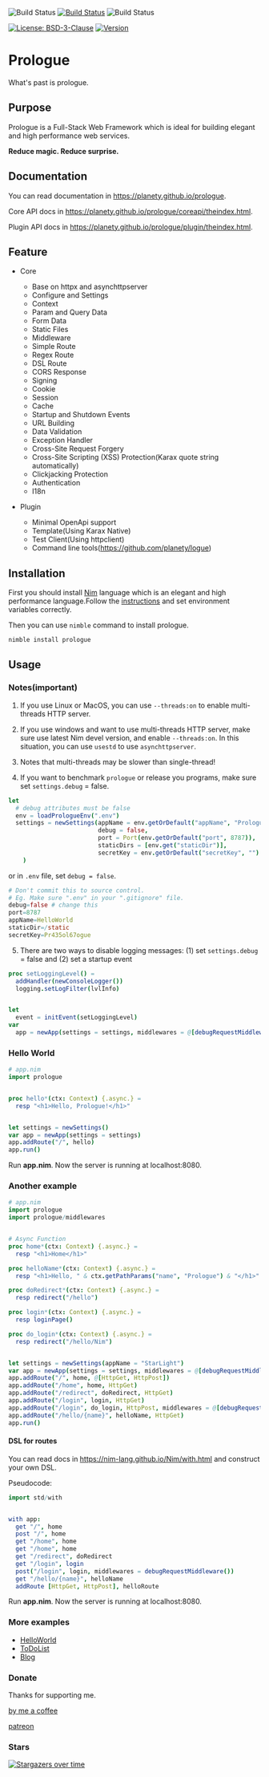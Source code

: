 ![Build Status](https://github.com/planety/prologue/workflows/Test%20Prologue/badge.svg)
[![Build Status](https://dev.azure.com/xzsflywind/xlsx/_apis/build/status/planety.prologue?branchName=master)](https://dev.azure.com/xzsflywind/xlsx/_build/latest?definitionId=4&branchName=master)
![Build Status](https://travis-ci.org/planety/prologue.svg?branch=master)

[![License: BSD-3-Clause](https://img.shields.io/github/license/planety/prologue)](https://opensource.org/licenses/BSD-3-Clause)
[![Version](https://img.shields.io/github/v/release/planety/prologue?include_prereleases)](https://github.com/planety/prologue/releases)


# Prologue

What's past is prologue.

## Purpose
Prologue is a Full-Stack Web Framework which is
ideal for building elegant and high performance
web services.

**Reduce magic. Reduce surprise.**

## Documentation

You can read documentation in https://planety.github.io/prologue.

Core API docs in https://planety.github.io/prologue/coreapi/theindex.html.

Plugin API docs in https://planety.github.io/prologue/plugin/theindex.html.

## Feature

- Core
  - Base on httpx and asynchttpserver
  - Configure and Settings
  - Context
  - Param and Query Data
  - Form Data
  - Static Files
  - Middleware
  - Simple Route
  - Regex Route
  - DSL Route
  - CORS Response
  - Signing
  - Cookie
  - Session
  - Cache
  - Startup and Shutdown Events
  - URL Building
  - Data Validation
  - Exception Handler
  - Cross-Site Request Forgery
  - Cross-Site Scripting (XSS) Protection(Karax quote string automatically)
  - Clickjacking Protection
  - Authentication
  - I18n

- Plugin
  - Minimal OpenApi support
  - Template(Using Karax Native)
  - Test Client(Using httpclient)
  - Command line tools(https://github.com/planety/logue)

## Installation

First you should install [Nim](https://nim-lang.org/) language which is an elegant and high performance language.Follow the [instructions](https://nim-lang.org/install.html) and set environment variables correctly.

Then you can use `nimble` command to install prologue.

```bash
nimble install prologue
```

## Usage

### Notes(important)

1. If you use Linux or MacOS, you can use `--threads:on` to enable multi-threads HTTP server.

2. If you use windows and want to use multi-threads HTTP server, make sure use
latest Nim devel version, and enable `--threads:on`. In this situation, you can
use `usestd` to use `asynchttpserver`.

3. Notes that multi-threads may be slower than single-thread!

4. If you want to benchmark `prologue` or release you programs, make sure set `settings.debug` = false.

```nim
let
  # debug attributes must be false
  env = loadPrologueEnv(".env")
  settings = newSettings(appName = env.getOrDefault("appName", "Prologue"),
                         debug = false,
                         port = Port(env.getOrDefault("port", 8787)),
                         staticDirs = [env.get("staticDir")],
                         secretKey = env.getOrDefault("secretKey", "")
    )
```

or in `.env` file, set `debug = false`.

```nim
# Don't commit this to source control.
# Eg. Make sure ".env" in your ".gitignore" file.
debug=false # change this
port=8787
appName=HelloWorld
staticDir=/static
secretKey=Pr435ol67ogue
```

5. There are two ways to disable logging messages: (1) set `settings.debug` = false and (2) set a startup event

```nim
proc setLoggingLevel() =
  addHandler(newConsoleLogger())
  logging.setLogFilter(lvlInfo)


let 
  event = initEvent(setLoggingLevel)
var
  app = newApp(settings = settings, middlewares = @[debugRequestMiddleware()], startup = @[event])
```

### Hello World

```nim
# app.nim
import prologue


proc hello*(ctx: Context) {.async.} =
  resp "<h1>Hello, Prologue!</h1>"


let settings = newSettings()
var app = newApp(settings = settings)
app.addRoute("/", hello)
app.run()
```

Run **app.nim**. Now the server is running at localhost:8080.

### Another example

```nim
# app.nim
import prologue
import prologue/middlewares


# Async Function
proc home*(ctx: Context) {.async.} =
  resp "<h1>Home</h1>"

proc helloName*(ctx: Context) {.async.} =
  resp "<h1>Hello, " & ctx.getPathParams("name", "Prologue") & "</h1>"

proc doRedirect*(ctx: Context) {.async.} =
  resp redirect("/hello")

proc login*(ctx: Context) {.async.} =
  resp loginPage()

proc do_login*(ctx: Context) {.async.} =
  resp redirect("/hello/Nim")


let settings = newSettings(appName = "StarLight")
var app = newApp(settings = settings, middlewares = @[debugRequestMiddleware()])
app.addRoute("/", home, @[HttpGet, HttpPost])
app.addRoute("/home", home, HttpGet)
app.addRoute("/redirect", doRedirect, HttpGet)
app.addRoute("/login", login, HttpGet)
app.addRoute("/login", do_login, HttpPost, middlewares = @[debugRequestMiddleware()])
app.addRoute("/hello/{name}", helloName, HttpGet)
app.run()
```

#### DSL for routes  

You can read docs in https://nim-lang.github.io/Nim/with.html and construct your own DSL.

Pseudocode:

```nim
import std/with


with app:
  get "/", home
  post "/", home
  get "/home", home
  get "/home", home
  get "/redirect", doRedirect
  get "/login", login  
  post("/login", login, middlewares = debugRequestMiddleware())
  get "/hello/{name}", helloName
  addRoute [HttpGet, HttpPost], helloRoute
```

Run **app.nim**. Now the server is running at localhost:8080.

### More examples
- [HelloWorld](https://github.com/planety/prologue/tree/master/examples/helloworld)
- [ToDoList](https://github.com/planety/prologue/tree/master/examples/todolist)
- [Blog](https://github.com/planety/prologue/tree/master/examples/blog)

### Donate

Thanks for supporting me.

[by me a coffee](https://www.buymeacoffee.com/flywind)

[patreon](https://www.patreon.com/flywind)


### Stars
[![Stargazers over time](https://starchart.cc/planety/prologue.svg)](https://starchart.cc/planety/prologue)
